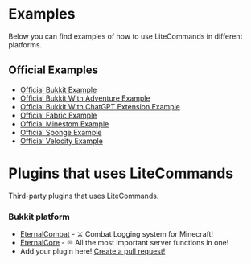 # Examples

Below you can find examples of how to use LiteCommands in different platforms.

## Official Examples

-   [Official Bukkit Example](https://github.com/Rollczi/LiteCommands/tree/master/examples/bukkit)
-   [Official Bukkit With Adventure Example](https://github.com/Rollczi/LiteCommands/tree/master/examples/bukkit-adventure-platform)
-   [Official Bukkit With ChatGPT Extension Example](https://github.com/Rollczi/LiteCommands/tree/master/examples/bukkit-chatgpt)
-   [Official Fabric Example](https://github.com/Rollczi/LiteCommands/tree/master/examples/fabric)
-   [Official Minestom Example](https://github.com/Rollczi/LiteCommands/tree/master/examples/minestom)
-   [Official Sponge Example](https://github.com/Rollczi/LiteCommands/tree/master/examples/sponge)
-   [Official Velocity Example](https://github.com/Rollczi/LiteCommands/tree/master/examples/velocity)

# Plugins that uses LiteCommands

Third-party plugins that uses LiteCommands. 

### Bukkit platform

-   [EternalCombat](https://github.com/EternalCodeTeam/EternalCombat) - ⚔ Combat Logging system for Minecraft!
-   [EternalCore](https://github.com/EternalCodeTeam/EternalCore) - ♾️ All the most important server functions in one!
-   Add your plugin here! [Create a pull request!](https://github.com/Rollczi/LiteDevelopers-docs)
